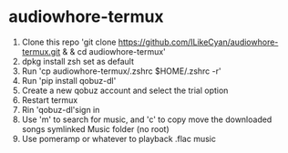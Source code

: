 # audiowhore-termux



1. Clone this repo 'git clone https://github.com/ILikeCyan/audiowhore-termux.git & & cd audiowhore-termux'
2. dpkg install zsh set as default
3. Run 'cp audiowhore-termux/.zshrc $HOME/.zshrc -r'
4. Run 'pip install qobuz-dl'
5. Create a new qobuz account and select the trial option
6. Restart termux
7. Rin 'qobuz-dl'sign in
8. Use 'm' to search for music, and 'c' to copy move the downloaded songs symlinked Music folder (no root)
9. Use pomeramp or whatever to playback .flac music



